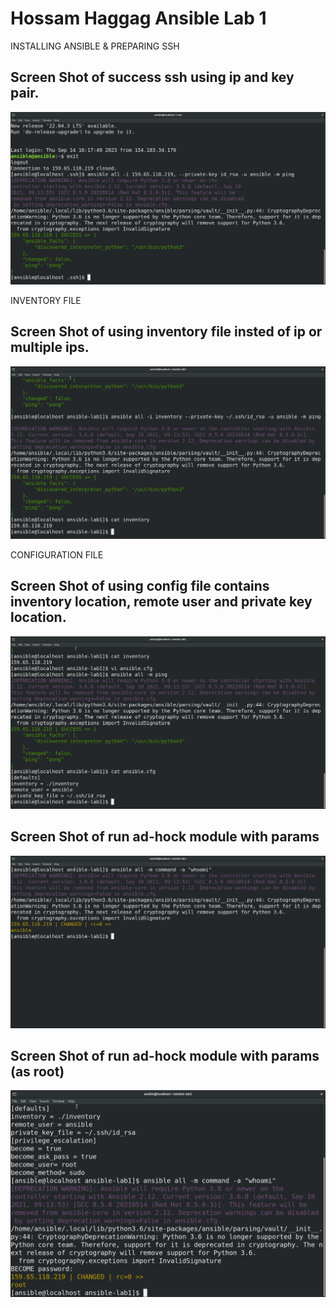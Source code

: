 

# Hossam Haggag Ansible Lab 1

<!-- insert images  -->



INSTALLING ANSIBLE & PREPARING SSH

## Screen Shot of success ssh using ip and key pair.
![Screen Shot of success ssh using ip and key pair](screen_shots/Screenshot_from_2023-09-14_18-20-08.png)





INVENTORY FILE

## Screen Shot of using inventory file insted of ip or multiple ips. 
![Screen Shot of using inventory file insted of ip or multiple ips ](screen_shots/Screenshot_from_2023-09-14_18-26-55.png)




CONFIGURATION FILE


## Screen Shot of using config file contains inventory location, remote user and private key location.
![Screen Shot of success ssh using ip and key pair](screen_shots/Screenshot_from_2023-09-14_18-39-51.png)






## Screen Shot of run ad-hock module with params
![Screen Shot of success ssh using ip and key pair](screen_shots/Screenshot_from_2023-09-14_18-49-22.png)





## Screen Shot of run ad-hock module with params (as root)
![Screen Shot of success ssh using ip and key pair](screen_shots/Screenshot_from_2023-09-14_20-38-08.png)
